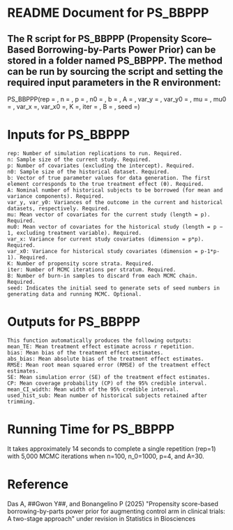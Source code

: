 # README Document for PS_BBPPP

## The R script for PS_BBPPP (Propensity Score–Based Borrowing-by-Parts Power Prior) can be stored in a folder named PS_BBPPP. The method can be run by sourcing the script and setting the required input parameters in the R environment:
PS_BBPPP(rep = , n = , p = , n0 = , b = , A = , var_y = , var_y0 = , mu = , mu0 = , var_x =, var_x0 =, K =, iter = , B = , seed =)

# Inputs for PS_BBPPP
	rep: Number of simulation replications to run. Required.
	n: Sample size of the current study. Required.
	p: Number of covariates (excluding the intercept). Required.
	n0: Sample size of the historical dataset. Required.
	b: Vector of true parameter values for data generation. The first element corresponds to the true treatment effect (θ). Required.
	A: Nominal number of historical subjects to be borrowed (for mean and variance components). Required.
	var_y, var_y0: Variances of the outcome in the current and historical datasets, respectively. Required.
	mu: Mean vector of covariates for the current study (length = p). Required.
	mu0: Mean vector of covariates for the historical study (length = p − 1, excluding treatment variable). Required.
	var_x: Variance for current study covariates (dimension = p*p). Required.
	var_x0: Variance for historical study covariates (dimension = p-1*p-1). Required.
	K: Number of propensity score strata. Required.
	iter: Number of MCMC iterations per stratum. Required.
	B: Number of burn-in samples to discard from each MCMC chain. Required.
	seed: Indicates the initial seed to generate sets of seed numbers in generating data and running MCMC. Optional.

# Outputs for PS_BBPPP
	This function automatically produces the following outputs: 
	mean_TE: Mean treatment effect estimate across r repetition.
	bias: Mean bias of the treatment effect estimates.
	abs_bias: Mean absolute bias of the treatment effect estimates.
	RMSE: Mean root mean squared error (RMSE) of the treatment effect estimates.
	SE: Mean simulation error (SE) of the treatment effect estimates.
	CP: Mean coverage probability (CP) of the 95% credible interval.
	mean_CI_width: Mean width of the 95% credible interval.
	used_hist_sub: Mean number of historical subjects retained after trimming.

# Running Time for PS_BBPPP
It takes approximately 14 seconds to complete a single repetition (rep=1) with 5,000 MCMC iterations when n=100, n_0=1000, p=4, and A=30.

# Reference
Das A, ##Gwon Y##, and Bonangelino P (2025) "Propensity score-based borrowing-by-parts power prior for augmenting control arm in clinical trials: A two-stage approach" under revision in Statistics in Biosciences
